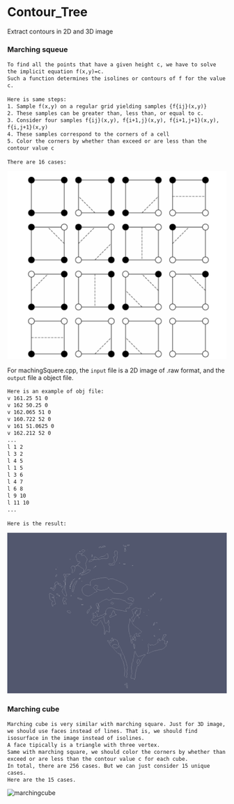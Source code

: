 # Contour_Tree
Extract contours in 2D and 3D image

### Marching squeue

    To find all the points that have a given height c, we have to solve the implicit equation f(x,y)=c. 
    Such a function determines the isolines or contours of f for the value c.
    
    Here is same steps:
    1. Sample f(x,y) on a regular grid yielding samples {f{ij}(x,y)}
    2. These samples can be greater than, less than, or equal to c.
    3. Consider four samples f{ij}(x,y), f{i+1,j}(x,y), f{i+1,j+1}(x,y), f{i,j+1}(x,y) 
    4. These samples correspond to the corners of a cell
    5. Color the corners by whether than exceed or are less than the contour value c
    
    There are 16 cases:
![marchingsqueue](https://github.com/KokoFan16/Contour_Tree/blob/master/image/16cases.png)
    
For machingSquere.cpp, the ```input``` file is a 2D image of .raw format, and the ```output``` file a object file.
    
    Here is an example of obj file:
    v 161.25 51 0 
    v 162 50.25 0 
    v 162.065 51 0 
    v 160.722 52 0 
    v 161 51.0625 0 
    v 162.212 52 0 
    ...
    l 1 2 
    l 3 2 
    l 4 5 
    l 1 5 
    l 3 6 
    l 4 7 
    l 6 8 
    l 9 10 
    l 11 10 
    ...

    Here is the result:
![marchingsqueue](https://github.com/KokoFan16/Contour_Tree/blob/master/image/square.png)

### Marching cube

    Marching cube is very similar with marching square. Just for 3D image, we should use faces instead of lines. That is, we should find isosurface in the image instead of isolines. 
    A face tipically is a triangle with three vertex. 
    Same with marching square, we should color the corners by whether than exceed or are less than the contour value c for each cube. 
    In total, there are 256 cases. But we can just consider 15 unique cases.
    Here are the 15 cases.
![marchingcube](https://en.wikipedia.org/wiki/Marching_cubes#/media/File:MarchingCubes.svg)


    
